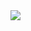 <img src="https://github-readme-stats.vercel.app/api?username=t0a5ty&show_icons=true&title_color=6A25DC&icon_color=6A25DC&text_color=fffff8&bg_color=151515">
